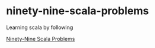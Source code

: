 # ninety-nine-scala-problems
Learning scala by following


[Ninety-Nine Scala Problems](http://aperiodic.net/phil/scala/s-99/)
